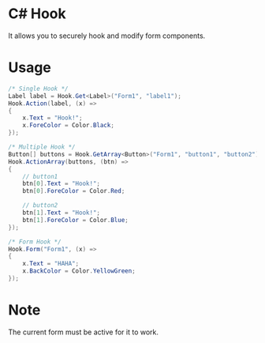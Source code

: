 # C# Hook
It allows you to securely hook and modify form components.

# Usage
```csharp
/* Single Hook */
Label label = Hook.Get<Label>("Form1", "label1");
Hook.Action(label, (x) =>
{
    x.Text = "Hook!";
    x.ForeColor = Color.Black;
});

/* Multiple Hook */
Button[] buttons = Hook.GetArray<Button>("Form1", "button1", "button2");
Hook.ActionArray(buttons, (btn) =>
{
    // button1
    btn[0].Text = "Hook!";
    btn[0].ForeColor = Color.Red;

    // button2
    btn[1].Text = "Hook!";
    btn[1].ForeColor = Color.Blue;
});

/* Form Hook */
Hook.Form("Form1", (x) =>
{
    x.Text = "HAHA";
    x.BackColor = Color.YellowGreen;
});
```

# Note
The current form must be active for it to work.
